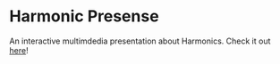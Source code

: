 # Harmonic Presense
An interactive multimdedia presentation about Harmonics.
Check it out [here](https://harmonicpresence.netlify.app/)!
